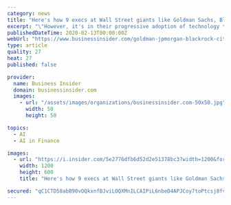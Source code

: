 ```yaml
---
category: news
title: "Here's how 9 execs at Wall Street giants like Goldman Sachs, BlackRock, and JPMorgan are thinking about the future of fintech"
excerpt: "\"However, it's in their progressive adoption of technology that makes some of these companies earn the title of 'fintech.' \"Fintechs are those that act nimbly like startups and apply technology innovatively to all aspects of their financial services business, from AI-fueled recommendations for salient market news, to voice-enabled stock trading ..."
publishedDateTime: 2020-02-13T00:00:00Z
webUrl: "https://www.businessinsider.com/goldman-jpmorgan-blackrock-citi-define-fintech-2020-1"
type: article
quality: 27
heat: 27
published: false

provider:
  name: Business Insider
  domain: businessinsider.com
  images:
    - url: "/assets/images/organizations/businessinsider.com-50x50.jpg"
      width: 50
      height: 50

topics:
  - AI
  - AI in Finance

images:
  - url: "https://i.insider.com/5e2776dfb6d52d2e51378bc3?width=1200&format=jpeg"
    width: 1200
    height: 600
    title: "Here's how 9 execs at Wall Street giants like Goldman Sachs, BlackRock, and JPMorgan are thinking about the future of fintech"

secured: "qC1CTD58abB90vOQkxnfBJviLOQXMnILCAIPiL6nbeD4APJCoy7toPtcsj8fvLG4sXA1uoSSu7sKaYPTpRp5BM/BQY1YRmkQ8XPfhg5Bj+inb4wJnpZJCovopJoU582wv1h3j7DytWvLM+uq8bJmMKLZjexEFf7kml77vCIYB2vc0WdJOoUDSL/5uGqJMQKAB5ThG8/Wv0xRU0NFhqAVpogWSQGkczy81CMFzpllGzzFooeQ4+OGbnGgbV6m5ruGCV/gos3qZFedQjWWMthjmJ/m0A4sRw92IcNY41RkzfT7CZudt5RQBeTf/ZHSmbj4ppRA6wByQT9p0eH8L/uAn/ft44WcsAAW8IUGk0uElyRjivD6R5gLihltNXFJpgBvbLwjNrOPw4w8OdOJUjrmPgt6I8eNAr4p8J/0Zhrp5vsJ80DyhhRysLOgHG03ol4rK6Jvj69F/3d1hawI/aMl5dzunnRJGHJ1R4P+dY5iJdQ=;MP2JZrmNP49b2v5CoDIeLQ=="
---
```


